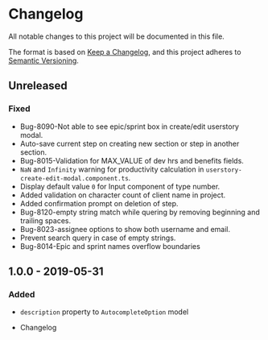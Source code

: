 # Changelog

All notable changes to this project will be documented in this file.

The format is based on [Keep a Changelog](https://keepachangelog.com/en/1.0.0/),
and this project adheres to [Semantic Versioning](https://semver.org/spec/v2.0.0.html).

## Unreleased

### Fixed

- Bug-8090-Not able to see epic/sprint box in create/edit userstory modal.
- Auto-save current step on creating new section or step in another section.
- Bug-8015-Validation for MAX_VALUE of dev hrs and benefits fields.
- `NaN` and `Infinity` warning for productivity calculation in `userstory-create-edit-modal.component.ts`.
- Display default value `0` for Input component of type number.
- Added validation on character count of client name in project.
- Added confirmation prompt on deletion of step.
- Bug-8120-empty string match while quering by removing beginning and trailing spaces.
- Bug-8023-assignee options to show both username and email.
- Prevent search query in case of empty strings.
- Bug-8014-Epic and sprint names overflow boundaries

## 1.0.0 - 2019-05-31

### Added

- `description` property to `AutocompleteOption` model

- Changelog
